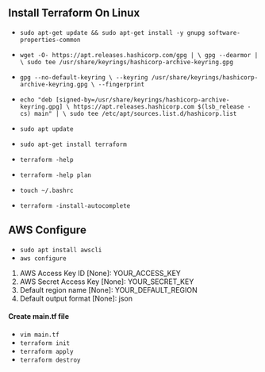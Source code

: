 ## Install Terraform On Linux

* `sudo apt-get update && sudo apt-get install -y gnupg software-properties-common`
* `wget -O- https://apt.releases.hashicorp.com/gpg | \
gpg --dearmor | \
sudo tee /usr/share/keyrings/hashicorp-archive-keyring.gpg`

* `gpg --no-default-keyring \
--keyring /usr/share/keyrings/hashicorp-archive-keyring.gpg \
--fingerprint`
* `echo "deb [signed-by=/usr/share/keyrings/hashicorp-archive-keyring.gpg] \
https://apt.releases.hashicorp.com $(lsb_release -cs) main" | \
sudo tee /etc/apt/sources.list.d/hashicorp.list`
* `sudo apt update`
* `sudo apt-get install terraform`
* `terraform -help`
* `terraform -help plan`
* `touch ~/.bashrc`
* `terraform -install-autocomplete`

## AWS Configure

* `sudo apt install awscli`
* `aws configure`
1. AWS Access Key ID [None]: YOUR_ACCESS_KEY
2. AWS Secret Access Key [None]: YOUR_SECRET_KEY
3. Default region name [None]: YOUR_DEFAULT_REGION
4. Default output format [None]: json

#### Create main.tf file
* `vim main.tf`
* `terraform init`
* `terraform apply`
* `terraform destroy`
